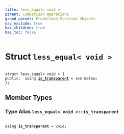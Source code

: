 ```yaml
---
title: less_equal< void >
parent: Comparison Operations
grand_parent: Predefined Function Objects
nav_exclude: true
has_children: true
has_toc: false
---
```


# Struct `less_equal< void >`

<code class="doxybook">
<span>struct less&#95;equal&lt; void &gt; {</span>
<span>public:</span><span>&nbsp;&nbsp;using <b><a href="/api/classes/structless__equal_3_01void_01_4.html#using-is_transparent">is&#95;transparent</a></b> = <i>see below</i>;</span>
<span>};</span>
</code>

## Member Types

<h3 id="using-is_transparent">
Type Alias <code>less&#95;equal&lt; void &gt;::is&#95;transparent</code>
</h3>

<code class="doxybook">
<span>using <b>is_transparent</b> = void;</span></code>

